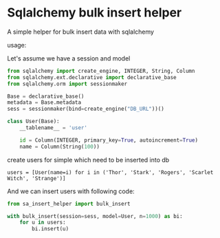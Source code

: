 # Sqlalchemy bulk insert helper

A simple helper for bulk insert data with sqlalchemy



usage:

Let's assume we have a session and model

```python
from sqlalchemy import create_engine, INTEGER, String, Column
from sqlalchemy.ext.declarative import declarative_base
from sqlalchemy.orm import sessionmaker

Base = declarative_base()
metadata = Base.metadata
sess = sessionmaker(bind=create_engine("DB_URL"))()

class User(Base):
    __tablename__ = 'user'

    id = Column(INTEGER, primary_key=True, autoincrement=True)
    name = Column(String(100))
```

create users  for simple which need to be inserted into db

```
users = [User(name=i) for i in ('Thor', 'Stark', 'Rogers', 'Scarlet Witch', 'Strange')]
```

And we can insert users with following code:

```python
from sa_insert_helper import bulk_insert

with bulk_insert(session=sess, model=User, n=1000) as bi:
    for u in users:
        bi.insert(u)
```

